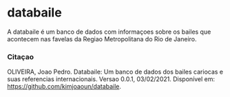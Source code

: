# databaile

A databaile é um banco de dados com informaçoes sobre os bailes que acontecem nas favelas da Regiao Metropolitana do Rio de Janeiro.

### Citaçao

OLIVEIRA, Joao Pedro. Databaile: Um banco de dados dos bailes cariocas e suas referencias internacionais. Versao 0.0.1, 03/02/2021. Disponível em: https://github.com/kimjoaoun/databaile.
